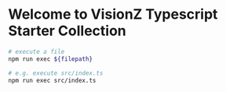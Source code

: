 # Welcome to VisionZ Typescript Starter Collection

```bash
# execute a file
npm run exec ${filepath}

# e.g. execute src/index.ts
npm run exec src/index.ts
```
